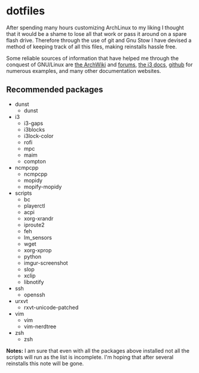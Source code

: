 # dotfiles

After spending many hours customizing ArchLinux to my liking I thought that it would be a shame to lose all that work or pass it around on a spare flash drive. Therefore through the use of git and Gnu Stow I have devised a method of keeping track of all this files, making reinstalls hassle free.

Some reliable sources of information that have helped me through the conquest of GNU/Linux are [the ArchWiki](https://wiki.archlinux.org/) and [forums](https://bbs.archlinux.org/), [the i3 docs](http://i3wm.org/docs/), [github](https://github.com/) for numerous examples, and many other documentation websites.

## Recommended packages
* dunst
  * dunst
* i3
  * i3-gaps
  * i3blocks
  * i3lock-color
  * rofi
  * mpc
  * maim
  * compton
* ncmpcpp
  * ncmpcpp
  * mopidy
  * mopify-mopidy
* scripts
  * bc
  * playerctl
  * acpi
  * xorg-xrandr
  * iproute2
  * feh
  * lm_sensors
  * wget
  * xorg-xprop
  * python
  * imgur-screenshot
  * slop
  * xclip
  * libnotify
* ssh
  * openssh
* urxvt
  * rxvt-unicode-patched
* vim
  * vim
  * vim-nerdtree
* zsh
  * zsh

**Notes:** I am sure that even with all the packages above installed not all the scripts will run as the list is incomplete. I'm hoping that after several reinstalls this note will be gone.
